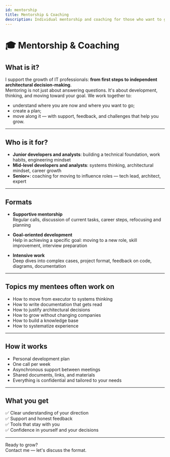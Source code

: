 ```yaml
---
id: mentorship
title: Mentorship & Coaching
description: Individual mentorship and coaching for those who want to grow as a developer, analyst, or architect
---
```


# 🎓 Mentorship & Coaching

## What is it?

I support the growth of IT professionals: **from first steps to independent architectural decision-making**.
<br />
Mentoring is not just about answering questions. It's about development, thinking, and moving toward your goal. We work together to:
<br />
- understand where you are now and where you want to go;
- create a plan;
- move along it — with support, feedback, and challenges that help you grow.

---

## Who is it for?

- **Junior developers and analysts**: building a technical foundation, work habits, engineering mindset
- **Mid-level developers and analysts**: systems thinking, architectural mindset, career growth
- **Senior+**: coaching for moving to influence roles — tech lead, architect, expert

---

## Formats

- **Supportive mentorship**  
  Regular calls, discussion of current tasks, career steps, refocusing and planning

- **Goal-oriented development**  
  Help in achieving a specific goal: moving to a new role, skill improvement, interview preparation

- **Intensive work**  
  Deep dives into complex cases, project format, feedback on code, diagrams, documentation

---

## Topics my mentees often work on

- How to move from executor to systems thinking
- How to write documentation that gets read
- How to justify architectural decisions
- How to grow without changing companies
- How to build a knowledge base
- How to systematize experience

---

## How it works

- Personal development plan
- One call per week
- Asynchronous support between meetings
- Shared documents, links, and materials
- Everything is confidential and tailored to your needs

---

## What you get

✅ Clear understanding of your direction  
✅ Support and honest feedback  
✅ Tools that stay with you  
✅ Confidence in yourself and your decisions

---

Ready to grow?  
Contact me — let's discuss the format.
